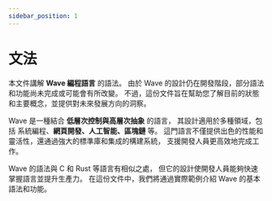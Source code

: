 ```yaml
---
sidebar_position: 1
---
```


# 文法

本文件講解 **Wave 編程語言** 的語法。
由於 Wave 的設計仍在開發階段，部分語法和功能尚未完成或可能會有所改變。
不過，這份文件旨在幫助您了解目前的狀態和主要概念，並提供對未來發展方向的洞察。

Wave 是一種結合 **低層次控制與高層次抽象** 的語言，
其設計適用於多種領域，包括 系統編程、**網頁開發、人工智能、區塊鏈** 等。
這門語言不僅提供出色的性能和靈活性，還通過強大的標準庫和集成的構建系統，
支援開發人員更高效地完成工作。

Wave 的語法與 C 和 Rust 等語言有相似之處，
但它的設計使開發人員能夠快速掌握語言並提升生產力。
在這份文件中，我們將通過實際範例介紹 Wave 的基本語法和功能。